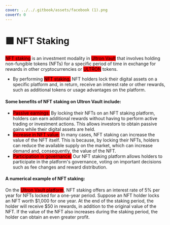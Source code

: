 ```yaml
---
cover: ../../.gitbook/assets/facebook (1).png
coverY: 0
---
```


# 🟪 NFT Staking

<mark style="background-color:red;">NFT staking</mark> is an investment modality in <mark style="background-color:red;">Ultron Vault</mark> that involves holding non-fungible tokens (NFTs) for a specific period of time in exchange for rewards in other cryptocurrencies or <mark style="background-color:red;">ULTRON</mark> tokens.

* By performing <mark style="background-color:red;">NFT staking,</mark> NFT holders lock their digital assets on a specific platform and, in return, receive an interest rate or other rewards, such as additional tokens or usage advantages on the platform.

#### Some benefits of NFT staking on Ultron Vault include:

* <mark style="background-color:red;">Passive earnings:</mark> By locking their NFTs on an NFT staking platform, holders can earn additional rewards without having to perform active trading or investment actions. This allows investors to obtain passive gains while their digital assets are held.
* <mark style="background-color:red;">Increase in NFT value:</mark> In many cases, NFT staking can increase the value of the NFT itself. This is because, by locking their NFTs, holders can reduce the available supply on the market, which can increase demand and, consequently, the value of the NFT.
* <mark style="background-color:red;">Participation in governance:</mark> Our NFT staking platform allows holders to participate in the platform's governance, voting on important decisions such as fee changes and reward distribution.

#### A numerical example of NFT staking:

On the <mark style="background-color:red;">Ultron Vault platform</mark>, NFT staking offers an interest rate of 5% per year for NFTs locked for a one-year period. Suppose an NFT holder locks an NFT worth $1,000 for one year. At the end of the staking period, the holder will receive $50 in rewards, in addition to the original value of the NFT. If the value of the NFT also increases during the staking period, the holder can obtain an even greater profit.

<figure><img src="../../.gitbook/assets/Captura de Tela 2023-04-16 às 11.40.32.png" alt=""><figcaption></figcaption></figure>

